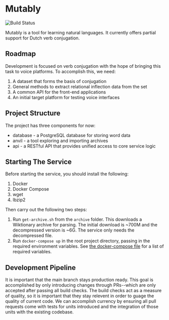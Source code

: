 # Mutably
![Build Status](http://teamcity.marcusposey.com/app/rest/builds/aggregated/strob:(buildType:(project:(id:Mutably)))/statusIcon.svg)

Mutably is a tool for learning natural languages. It currently offers partial
support for Dutch verb conjugation.

## Roadmap
Development is focused on verb conjugation with the hope of bringing this task
to voice platforms. To accomplish this, we need:

1. A dataset that forms the basis of conjugation
2. General methods to extract relational inflection data from the set
3. A common API for the front-end applications
4. An initial target platform for testing voice interfaces

## Project Structure
The project has three components for now:
* database - a PostgreSQL database for storing word data
* anvil    - a tool exploring and importing archives
* api      - a RESTful API that provides unified access to core service logic

## Starting The Service
Before starting the service, you should install the following: 
1. Docker
2. Docker Compose
3. wget
4. lbzip2

Then carry out the following two steps: 
1. Run `get-archive.sh` from the `archive` folder. This downloads a Wiktionary
archive for parsing. The initial download is ~700M and the decompressed version
is ~6G. The service only needs the decompressed file.
2. Run `docker-compose up` in the root project directory, passing in the required
environment variables. See [the docker-compose file](./docker-compose.yaml) for
a list of required variables.

## Development Pipeline
It is important that the main branch stays production ready. This goal is
accomplished by only introducing changes through PRs--which are only accepted
after passing all build checks. The build checks act as a measure of quality,
so it is important that they stay relevent in order to guage the quality of
current code. We can accomplish currency by ensuring all pull requests come
with tests for units introduced and the integration of those units with the
existing codebase.

